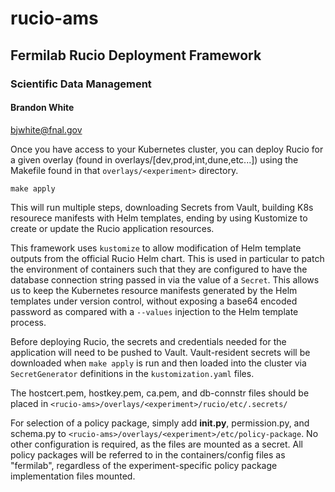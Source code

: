 
# rucio-ams 
## Fermilab Rucio Deployment Framework 
### Scientific Data Management
#### Brandon White
bjwhite@fnal.gov

Once you have access to your Kubernetes cluster, you can deploy Rucio for a given overlay (found in overlays/[dev,prod,int,dune,etc...]) using the Makefile found in that `overlays/<experiment>` directory.

    make apply

This will run multiple steps, downloading Secrets from Vault, building K8s resourece manifests with Helm templates, ending by using Kustomize to create or update the Rucio application resources.

This framework uses `kustomize` to allow modification of Helm template outputs from the official Rucio Helm chart. This is used in particular to patch the environment of containers such that they are configured to have the database connection string passed in via the value of a `Secret`. This allows us to keep the Kubernetes resource manifests generated by the Helm templates under version control, without exposing a base64 encoded password as compared with a `--values` injection to the Helm template process.

Before deploying Rucio, the secrets and credentials needed for the application will need to be pushed to Vault. Vault-resident secrets will be downloaded when `make apply` is run and then loaded into the cluster via `SecretGenerator` definitions in the `kustomization.yaml` files.

The hostcert.pem, hostkey.pem, ca.pem, and db-connstr files should be placed in `<rucio-ams>/overlays/<experiment>/rucio/etc/.secrets/`

For selection of a policy package, simply add __init.py__, permission.py, and schema.py to
`<rucio-ams>/overlays/<experiment>/etc/policy-package`. No other configuration is required, as the files are
mounted as a secret. All policy packages will be referred to in the containers/config files as "fermilab",
regardless of the experiment-specific policy package implementation files mounted.
